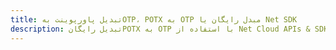 ---title: تبدیل پاورپوینت بهOTP، POTX به OTP مبدل رایگان یا Net SDKdescription: تبدیل رایگانPOTX به OTP با استفاده از Net Cloud APIs & SDK. همچنین اسناد Microsoft PowerPoint را در Cloud ایجاد، ویرایش و رندر کنید.---